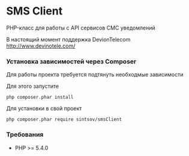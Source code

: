 # SMS Client

PHP-класс для работы с API сервисов СМС уведомлений

В настоящий момент поддержка DevionTelecom http://www.devinotele.com/

### Установка зависимостей через Composer

Для работы проекта требуется подтянуть необходмые зависимости

Для этого запустите

```
php composer.phar install
```

Для установки в свой проект


```
php composer.phar require sintsov/smsClient
```

### Требования

* PHP >= 5.4.0
